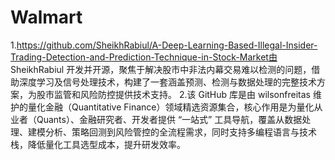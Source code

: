 # Walmart
1.https://github.com/SheikhRabiul/A-Deep-Learning-Based-Illegal-Insider-Trading-Detection-and-Prediction-Technique-in-Stock-Market由 SheikhRabiul 开发并开源，聚焦于解决股市中非法内幕交易难以检测的问题，借助深度学习及信号处理技术，构建了一套涵盖预测、检测与数据处理的完整技术方案，为股市监管和风险防控提供技术支持。
2.该 GitHub 库是由 wilsonfreitas 维护的量化金融（Quantitative Finance）领域精选资源集合，核心作用是为量化从业者（Quants）、金融研究者、开发者提供 “一站式” 工具导航，覆盖从数据处理、建模分析、策略回测到风险管控的全流程需求，同时支持多编程语言与技术栈，降低量化工具选型成本，提升研发效率。
